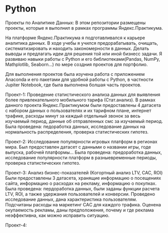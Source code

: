 # Python

Проекты по Аналитике Данных:
В этом репозитории размещены проекты, которые я выполнил в рамках программы Яндекс.Практикума.

На платформе Яндекс.Практикума я подготавливался к карьере аналитика данных.
В ходе учебы я учился предорабатывать, очищать, систематизировать и находить закономерности в данных. 
Делать выводы и предлагать идеи для решения той или иной бизнесс задачи.
Я развиваю навыки работы с Python и его библиотеками(Pandas, NumPy, Mathplotlib, Seaborn...) по мере создния проектов для портфолио.

Для выполнения проектов была изучена работа с приложением Anaconda и его пакетами для удобной работы с Python, 
в частности Jupiter Notebook, где была выполнена болшая часть проектов.

Проект-1: Проведение статистического анализа данных для выявления более привлекательного мобильного тарифа (Стат.анализ).
В рамках данного проекта Яндекс.Практикумом были предоставлены 4 датасета с набором данных о пользователях и их тарифном плане,
интернет трафике, расходы минут за каждый отдельный звонок за весь изучаемый период, данные об отправленных смс за изучаемый период.
Была проведена: педоработка данных, исследование данных на нормальность распределения, проверка статистических гипотез.

Проект-2: Исследование популярности игровых платформ в регионах мира.
Был предоставлен датасет с данными о названии игры, годе выпуска, рабочей платформы...
Была проведена: предоработка данных, исследование популярности платформ в разныевременные периоды, проверка статистических гипотез.

Проект-3: Анализ бизнес-показателей (Когортный анализ LTV, CAC, ROI)
Были предоставлены 3 датасета, хранящие информацию о посещениях сайта, информацию о расходах на рекламу, информацию о покупках.
Была проведена: пердоработка данных, были заданы функции расчета LTV, ROI, а также удержания пользователей и конверсии.
Проведено исследование данных, дана характеристика пользователям. Подсчитаны расходы на маркетинг CAС для каждого трафика.
Оценена окупаемость рекламы, даны предположения, почему и где реклама неэффективна, как можно исправить ситуацию.

Проект-4: 

